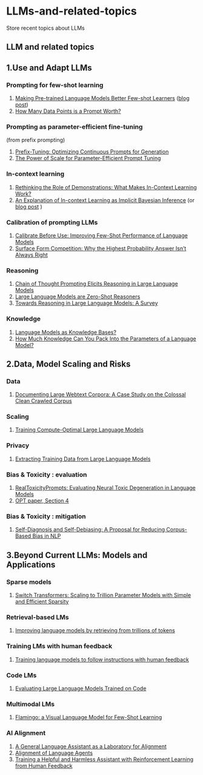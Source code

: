 # LLMs-and-related-topics
Store recent topics about LLMs

## LLM and related topics



## 1.Use and Adapt LLMs

### Prompting for few-shot learning

1. [Making Pre-trained Language Models Better Few-shot Learners](https://arxiv.org/pdf/2012.15723.pdf) ([blog post](https://gaotianyu.xyz/prompting/))
2. [How Many Data Points is a Prompt Worth?](https://arxiv.org/pdf/2103.08493.pdf)

### Prompting as parameter-efficient fine-tuning


(from prefix prompting)

1. [Prefix-Tuning: Optimizing Continuous Prompts for Generation](https://arxiv.org/pdf/2101.00190.pdf)
2. [The Power of Scale for Parameter-Efficient Prompt Tuning](https://arxiv.org/pdf/2104.08691.pdf)

### In-context learning

1. [Rethinking the Role of Demonstrations: What Makes In-Context Learning Work?](https://arxiv.org/pdf/2202.12837.pdf)
2. [An Explanation of In-context Learning as Implicit Bayesian Inference](https://arxiv.org/pdf/2111.02080.pdf) (or [blog post](http://ai.stanford.edu/blog/understanding-incontext/) )

### Calibration of prompting LLMs

1. [Calibrate Before Use: Improving Few-Shot Performance of Language Models](https://arxiv.org/pdf/2102.09690.pdf)
2. [Surface Form Competition: Why the Highest Probability Answer Isn’t Always Right](https://arxiv.org/pdf/2104.08315.pdf)

### Reasoning

1. [Chain of Thought Prompting Elicits Reasoning in Large Language Models](https://arxiv.org/pdf/2201.11903.pdf)
2. [Large Language Models are Zero-Shot Reasoners](https://arxiv.org/pdf/2205.11916.pdf)
3. [Towards Reasoning in Large Language Models: A Survey](https://arxiv.org/abs/2212.10403)

### Knowledge

1. [Language Models as Knowledge Bases?](https://arxiv.org/pdf/1909.01066.pdf)
2. [How Much Knowledge Can You Pack Into the Parameters of a Language Model?](https://arxiv.org/pdf/2002.08910.pdf)



##  2.Data, Model Scaling and Risks

### Data

1. [Documenting Large Webtext Corpora: A Case Study on the Colossal Clean Crawled Corpus](https://arxiv.org/pdf/2104.08758.pdf)

### Scaling

1. [Training Compute-Optimal Large Language Models](https://arxiv.org/pdf/2203.15556.pdf)

### Privacy

1. [Extracting Training Data from Large Language Models](https://arxiv.org/pdf/2012.07805.pdf)

### Bias & Toxicity : evaluation

1. [RealToxicityPrompts: Evaluating Neural Toxic Degeneration in Language Models](https://arxiv.org/pdf/2009.11462.pdf)
2. [OPT paper, Section 4](https://arxiv.org/pdf/2205.01068.pdf)

### Bias & Toxicity : mitigation

1. [Self-Diagnosis and Self-Debiasing: A Proposal for Reducing Corpus-Based Bias in NLP](https://arxiv.org/pdf/2103.00453.pdf)



## 3.Beyond Current LLMs: Models and Applications

### Sparse models

1. [Switch Transformers: Scaling to Trillion Parameter Models with Simple and Efficient Sparsity](https://jmlr.org/papers/volume23/21-0998/21-0998.pdf)

### Retrieval-based LMs

1. [Improving language models by retrieving from trillions of tokens](https://arxiv.org/pdf/2112.04426.pdf)

### Training LMs with human feedback

1. [Training language models to follow instructions with human feedback](https://arxiv.org/pdf/2203.02155.pdf)

### Code LMs

1. [Evaluating Large Language Models Trained on Code](https://arxiv.org/pdf/2107.03374.pdf)

### Multimodal LMs

1. [Flamingo: a Visual Language Model for Few-Shot Learning](https://arxiv.org/pdf/2204.14198.pdf)

### AI Alignment

1. [A General Language Assistant as a Laboratory for Alignment](https://arxiv.org/pdf/2112.00861.pdf)
2. [Alignment of Language Agents](https://arxiv.org/pdf/2103.14659.pdf)
3. [Training a Helpful and Harmless Assistant with Reinforcement Learning from Human Feedback](https://arxiv.org/pdf/2204.05862.pdf)
